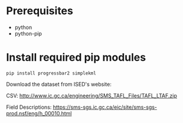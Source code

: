 # Prerequisites
- python
- python-pip

# Install required pip modules
`pip install progressbar2 simplekml`


Download the dataset from ISED's website: 

CSV: http://www.ic.gc.ca/engineering/SMS_TAFL_Files/TAFL_LTAF.zip

Field Descriptions: https://sms-sgs.ic.gc.ca/eic/site/sms-sgs-prod.nsf/eng/h_00010.html



